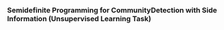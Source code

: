 ### Semidefinite Programming for CommunityDetection with Side Information (Unsupervised Learning Task)
